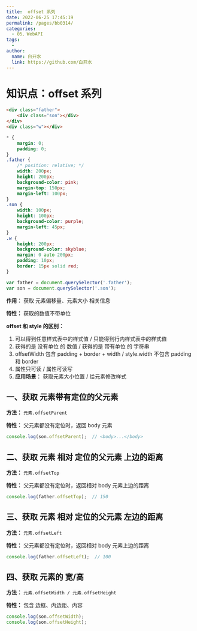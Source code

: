 ```yaml
---
title:  offset 系列
date: 2022-06-25 17:45:19
permalink: /pages/bb0314/
categories:
  - 05、WebAPI
tags:
  - 
author: 
  name: 白开水
  link: https://github.com/白开水
---
```

# 知识点：offset 系列

```html
<div class="father">
    <div class="son"></div>
</div>
<div class="w"></div>
```
```css
* {
    margin: 0;
    padding: 0;
}
.father {
    /* position: relative; */
    width: 200px;
    height: 200px;
    background-color: pink;
    margin-top: 150px;
    margin-left: 100px;
}
.son {
    width: 100px;
    height: 100px;
    background-color: purple;
    margin-left: 45px;
}
.w {
    height: 200px;
    background-color: skyblue;
    margin: 0 auto 200px;
    padding: 10px;
    border: 15px solid red;
}
```
```js
var father = document.querySelector('.father');
var son = document.querySelector('.son');
```

**作用：** 获取 元素偏移量、元素大小 相关信息

**特性：** 获取的数值不带单位

**offset 和 style 的区别：**
1. 可以得到任意样式表中的样式值 / 只能得到行内样式表中的样式值
2. 获得的是 没有单位 的 数值 /  获得的是 带有单位 的 字符串
3. offsetWidth 包含 padding + border + width / style.width 不包含 padding 和 border
4. 属性只可读 / 属性可读写
5. **应用场景**： 获取元素大小位置 / 给元素修改样式

## 一、获取 元素带有定位的父元素

**方法：** `元素.offsetParent`

**特性：** 父元素都没有定位时，返回 body 元素

```js
console.log(son.offsetParent);  // <body>...</body>
```

## 二、获取 元素 相对 定位的父元素 上边的距离

**方法：** `元素.offsetTop`

**特性：** 父元素都没有定位时，返回相对 body 元素上边的距离

```js
console.log(father.offsetTop);  // 150
```

## 三、获取 元素 相对 定位的父元素 左边的距离

**方法：** `元素.offsetLeft`

**特性：** 父元素都没有定位时，返回相对 body 元素上边的距离

```js
console.log(father.offsetLeft);  // 100
```

## 四、获取 元素的 宽/高

**方法：** `元素.offsetWidth / 元素.offsetHeight`

**特性：** 包含 边框、内边距、内容

```js
console.log(son.offsetWidth);
console.log(son.offsetHeight);
```